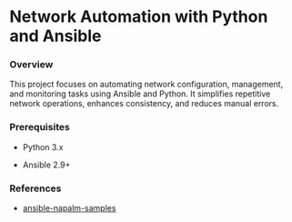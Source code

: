 # Network Automation with Python and Ansible

### Overview

This project focuses on automating network configuration, management, and monitoring tasks using Ansible and Python. It simplifies repetitive network operations, enhances consistency, and reduces manual errors.

### Prerequisites

- Python 3.x

- Ansible 2.9+

### References

- [ansible-napalm-samples](https://github.com/network-automation/ansible-napalm-samples)
